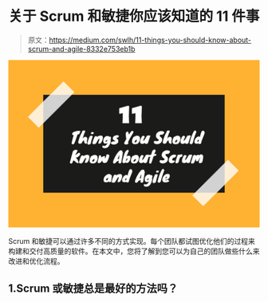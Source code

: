 # 关于 Scrum 和敏捷你应该知道的 11 件事

> 原文：<https://medium.com/swlh/11-things-you-should-know-about-scrum-and-agile-8332e753eb1b>

![](img/8f72577ba61c715cb73cd1f933f427c5.png)

Scrum 和敏捷可以通过许多不同的方式实现。每个团队都试图优化他们的过程来构建和交付高质量的软件。在本文中，您将了解到您可以为自己的团队做些什么来改进和优化流程。

## 1.Scrum 或敏捷总是最好的方法吗？